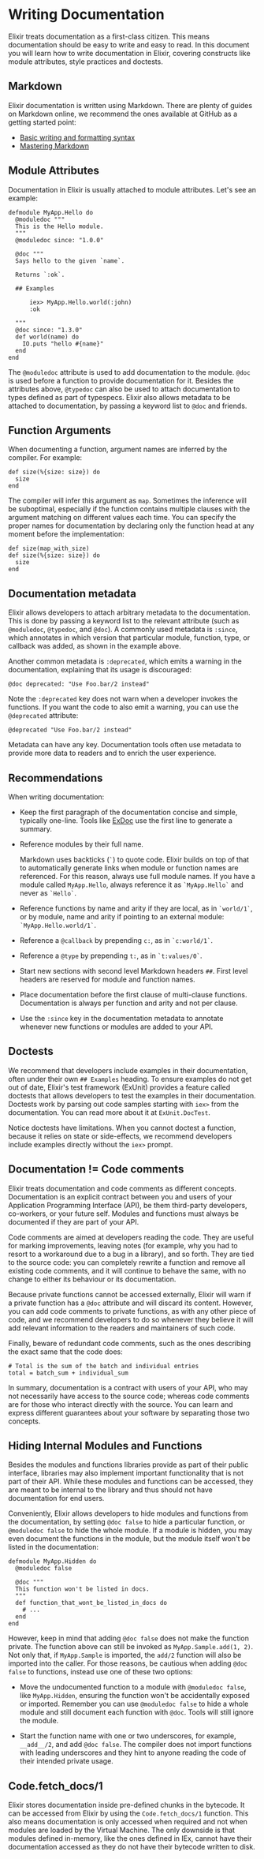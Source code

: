 # Writing Documentation

Elixir treats documentation as a first-class citizen. This means documentation should be easy to write and easy to read. In this document you will learn how to write documentation in Elixir, covering constructs like module attributes, style practices and doctests.

## Markdown

Elixir documentation is written using Markdown. There are plenty of guides on Markdown online, we recommend the ones available at GitHub as a getting started point:

  * [Basic writing and formatting syntax](https://help.github.com/articles/basic-writing-and-formatting-syntax/)
  * [Mastering Markdown](https://guides.github.com/features/mastering-markdown/)

## Module Attributes

Documentation in Elixir is usually attached to module attributes. Let's see an example:

    defmodule MyApp.Hello do
      @moduledoc """
      This is the Hello module.
      """
      @moduledoc since: "1.0.0"

      @doc """
      Says hello to the given `name`.

      Returns `:ok`.

      ## Examples

          iex> MyApp.Hello.world(:john)
          :ok

      """
      @doc since: "1.3.0"
      def world(name) do
        IO.puts "hello #{name}"
      end
    end

The `@moduledoc` attribute is used to add documentation to the module. `@doc` is used before a function to provide documentation for it. Besides the attributes above, `@typedoc` can also be used to attach documentation to types defined as part of typespecs. Elixir also allows metadata to be attached to documentation, by passing a keyword list to `@doc` and friends.

## Function Arguments

When documenting a function, argument names are inferred by the compiler. For example:

    def size(%{size: size}) do
      size
    end

The compiler will infer this argument as `map`. Sometimes the inference will be suboptimal, especially if the function contains multiple clauses with the argument matching on different values each time. You can specify the proper names for documentation by declaring only the function head at any moment before the implementation:

    def size(map_with_size)
    def size(%{size: size}) do
      size
    end

## Documentation metadata

Elixir allows developers to attach arbitrary metadata to the documentation. This is done by passing a keyword list to the relevant attribute (such as `@moduledoc`, `@typedoc`, and `@doc`). A commonly used metadata is `:since`, which annotates in which version that particular module, function, type, or callback was added, as shown in the example above.

Another common metadata is `:deprecated`, which emits a warning in the documentation, explaining that its usage is discouraged:

    @doc deprecated: "Use Foo.bar/2 instead"

Note the `:deprecated` key does not warn when a developer invokes the functions. If you want the code to also emit a warning, you can use the `@deprecated` attribute:

    @deprecated "Use Foo.bar/2 instead"

Metadata can have any key. Documentation tools often use metadata to provide more data to readers and to enrich the user experience.

## Recommendations

When writing documentation:

  * Keep the first paragraph of the documentation concise and simple, typically one-line. Tools like [ExDoc](https://github.com/elixir-lang/ex_doc/) use the first line to generate a summary.

  * Reference modules by their full name.

    Markdown uses backticks (`` ` ``) to quote code. Elixir builds on top of that to automatically generate links when module or function names are referenced. For this reason, always use full module names. If you have a module called `MyApp.Hello`, always reference it as `` `MyApp.Hello` `` and never as `` `Hello` ``.

  * Reference functions by name and arity if they are local, as in `` `world/1` ``, or by module, name and arity if pointing to an external module: `` `MyApp.Hello.world/1` ``.

  * Reference a `@callback` by prepending `c:`, as in `` `c:world/1` ``.

  * Reference a `@type` by prepending `t:`, as in `` `t:values/0` ``.

  * Start new sections with second level Markdown headers `##`. First level headers are reserved for module and function names.

  * Place documentation before the first clause of multi-clause functions. Documentation is always per function and arity and not per clause.

  * Use the `:since` key in the documentation metadata to annotate whenever new functions or modules are added to your API.

## Doctests

We recommend that developers include examples in their documentation, often under their own `## Examples` heading. To ensure examples do not get out of date, Elixir's test framework (ExUnit) provides a feature called doctests that allows developers to test the examples in their documentation. Doctests work by parsing out code samples starting with `iex>` from the documentation. You can read more about it at `ExUnit.DocTest`.

Notice doctests have limitations. When you cannot doctest a function, because it relies on state or side-effects, we recommend developers include examples directly without the `iex>` prompt.

## Documentation != Code comments

Elixir treats documentation and code comments as different concepts. Documentation is an explicit contract between you and users of your Application Programming Interface (API), be them third-party developers, co-workers, or your future self. Modules and functions must always be documented if they are part of your API.

Code comments are aimed at developers reading the code. They are useful for marking improvements, leaving notes (for example, why you had to resort to a workaround due to a bug in a library), and so forth. They are tied to the source code: you can completely rewrite a function and remove all existing code comments, and it will continue to behave the same, with no change to either its behaviour or its documentation.

Because private functions cannot be accessed externally, Elixir will warn if a private function has a `@doc` attribute and will discard its content. However, you can add code comments to private functions, as with any other piece of code, and we recommend developers to do so whenever they believe it will add relevant information to the readers and maintainers of such code.

Finally, beware of redundant code comments, such as the ones describing the exact same that the code does:

    # Total is the sum of the batch and individual entries
    total = batch_sum + individual_sum

In summary, documentation is a contract with users of your API, who may not necessarily have access to the source code; whereas code comments are for those who interact directly with the source. You can learn and express different guarantees about your software by separating those two concepts.

## Hiding Internal Modules and Functions

Besides the modules and functions libraries provide as part of their public interface, libraries may also implement important functionality that is not part of their API. While these modules and functions can be accessed, they are meant to be internal to the library and thus should not have documentation for end users.

Conveniently, Elixir allows developers to hide modules and functions from the documentation, by setting `@doc false` to hide a particular function, or `@moduledoc false` to hide the whole module. If a module is hidden, you may even document the functions in the module, but the module itself won't be listed in the documentation:

    defmodule MyApp.Hidden do
      @moduledoc false

      @doc """
      This function won't be listed in docs.
      """
      def function_that_wont_be_listed_in_docs do
        # ...
      end
    end

However, keep in mind that adding `@doc false` does not make the function private. The function above can still be invoked as `MyApp.Sample.add(1, 2)`. Not only that, if `MyApp.Sample` is imported, the `add/2` function will also be imported into the caller. For those reasons, be cautious when adding `@doc false` to functions, instead use one of these two options:

  * Move the undocumented function to a module with `@moduledoc false`, like `MyApp.Hidden`, ensuring the function won't be accidentally exposed or imported. Remember you can use `@moduledoc false` to hide a whole module and still document each function with `@doc`. Tools will still ignore the module.

  * Start the function name with one or two underscores, for example, `__add__/2`, and add `@doc false`. The compiler does not import functions with leading underscores and they hint to anyone reading the code of their intended private usage.

## Code.fetch_docs/1

Elixir stores documentation inside pre-defined chunks in the bytecode. It can be accessed from Elixir by using the `Code.fetch_docs/1` function. This also means documentation is only accessed when required and not when modules are loaded by the Virtual Machine. The only downside is that modules defined in-memory, like the ones defined in IEx, cannot have their documentation accessed as they do not have their bytecode written to disk.
